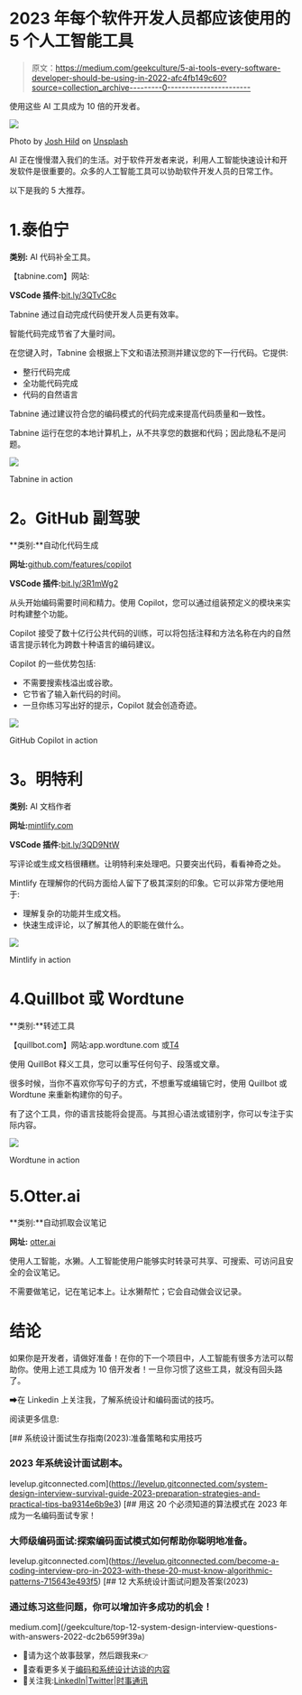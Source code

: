 # 2023 年每个软件开发人员都应该使用的 5 个人工智能工具

> 原文：<https://medium.com/geekculture/5-ai-tools-every-software-developer-should-be-using-in-2022-afc4fb149c60?source=collection_archive---------0----------------------->

使用这些 AI 工具成为 10 倍的开发者。

![](img/e2feb82962d418bc95a6ca1698b18004.png)

Photo by [Josh Hild](https://unsplash.com/@joshhild?utm_source=unsplash&utm_medium=referral&utm_content=creditCopyText) on [Unsplash](https://unsplash.com/s/photos/futuristic?utm_source=unsplash&utm_medium=referral&utm_content=creditCopyText)

AI 正在慢慢潜入我们的生活。对于软件开发者来说，利用人工智能快速设计和开发软件是很重要的。众多的人工智能工具可以协助软件开发人员的日常工作。

以下是我的 5 大推荐。

# 1.泰伯宁

**类别:** AI 代码补全工具。

【tabnine.com】网站:

**VSCode 插件:**[bit.ly/3QTvC8c](https://bit.ly/3QTvC8c)

Tabnine 通过自动完成代码使开发人员更有效率。

智能代码完成节省了大量时间。

在您键入时，Tabnine 会根据上下文和语法预测并建议您的下一行代码。它提供:

*   整行代码完成
*   全功能代码完成
*   代码的自然语言

Tabnine 通过建议符合您的编码模式的代码完成来提高代码质量和一致性。

Tabnine 运行在您的本地计算机上，从不共享您的数据和代码；因此隐私不是问题。

![](img/2e112aa2a66ebf5b78334751dceb5836.png)

Tabnine in action

# **2。GitHub 副驾驶**

**类别:**自动化代码生成

**网址:**[github.com/features/copilot](https://github.com/features/copilot)

**VSCode 插件:**[bit.ly/3R1mWg2](https://bit.ly/3R1mWg2)

从头开始编码需要时间和精力。使用 Copilot，您可以通过组装预定义的模块来实时构建整个功能。

Copilot 接受了数十亿行公共代码的训练，可以将包括注释和方法名称在内的自然语言提示转化为跨数十种语言的编码建议。

Copilot 的一些优势包括:

*   不需要搜索栈溢出或谷歌。
*   它节省了输入新代码的时间。
*   一旦你练习写出好的提示，Copilot 就会创造奇迹。

![](img/b92b0fb85fca619140dc1a2dec007215.png)

GitHub Copilot in action

# **3。明特利**

**类别:** AI 文档作者

**网址:**[mintlify.com](http://mintlify.com)

**VSCode 插件:**[bit.ly/3QD9NtW](https://bit.ly/3QD9NtW)

写评论或生成文档很糟糕。让明特利来处理吧。只要突出代码，看看神奇之处。

Mintlify 在理解你的代码方面给人留下了极其深刻的印象。它可以非常方便地用于:

*   理解复杂的功能并生成文档。
*   快速生成评论，以了解其他人的职能在做什么。

![](img/cda8e6fe4c4d67e31a2f5d8753cabc27.png)

Mintlify in action

# 4.Quillbot 或 Wordtune

**类别:**转述工具

【quillbot.com】网站:app.wordtune.com 或[T4](https://app.wordtune.com/)

使用 QuillBot 释义工具，您可以重写任何句子、段落或文章。

很多时候，当你不喜欢你写句子的方式，不想重写或编辑它时，使用 Quillbot 或 Wordtune 来重新构建你的句子。

有了这个工具，你的语言技能将会提高。与其担心语法或错别字，你可以专注于实际内容。

![](img/a329c5e91fd362c2cc35869b9ace7fdd.png)

Wordtune in action

# 5.Otter.ai

**类别:**自动抓取会议笔记

**网址:** [otter.ai](https://otter.ai/)

使用人工智能，水獭。人工智能使用户能够实时转录可共享、可搜索、可访问且安全的会议笔记。

不需要做笔记，记在笔记本上。让水獭帮忙；它会自动做会议记录。

# 结论

如果你是开发者，请做好准备！在你的下一个项目中，人工智能有很多方法可以帮助你。使用上述工具成为 10 倍开发者！一旦你习惯了这些工具，就没有回头路了。

➡在 Linkedin 上关注我，了解系统设计和编码面试的技巧。

阅读更多信息:

[](https://levelup.gitconnected.com/system-design-interview-survival-guide-2023-preparation-strategies-and-practical-tips-ba9314e6b9e3) [## 系统设计面试生存指南(2023):准备策略和实用技巧

### 2023 年系统设计面试剧本。

levelup.gitconnected.com](https://levelup.gitconnected.com/system-design-interview-survival-guide-2023-preparation-strategies-and-practical-tips-ba9314e6b9e3) [](https://levelup.gitconnected.com/become-a-coding-interview-pro-in-2023-with-these-20-must-know-algorithmic-patterns-715643e493f5) [## 用这 20 个必须知道的算法模式在 2023 年成为一名编码面试专家！

### 大师级编码面试:探索编码面试模式如何帮助你聪明地准备。

levelup.gitconnected.com](https://levelup.gitconnected.com/become-a-coding-interview-pro-in-2023-with-these-20-must-know-algorithmic-patterns-715643e493f5) [](/geekculture/top-12-system-design-interview-questions-with-answers-2022-dc2b6599f39a) [## 12 大系统设计面试问题及答案(2023)

### 通过练习这些问题，你可以增加许多成功的机会！

medium.com](/geekculture/top-12-system-design-interview-questions-with-answers-2022-dc2b6599f39a) 

*   👏请为这个故事鼓掌，然后跟我来👉
*   📰查看更多关于[编码和系统设计访谈的内容](https://arslan-ahmad.medium.com/)
*   🔔关注我:[LinkedIn](https://www.linkedin.com/in/arslanahmad/)|[Twitter](https://twitter.com/arslan_ah)|[时事通讯](https://designgurus.org/interview-noodle-page)